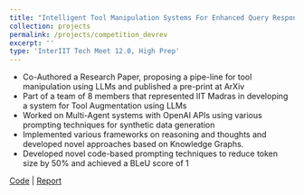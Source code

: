 ```yaml
---
title: "Intelligent Tool Manipulation Systems For Enhanced Query Responses"
collection: projects
permalink: /projects/competition_devrev
excerpt: ''
type: 'InterIIT Tech Meet 12.0, High Prep'
---
```


- Co-Authored a Research Paper, proposing a pipe-line for tool manipulation using LLMs and published a pre-print at ArXiv
- Part of a team of 8 members that represented IIT Madras in developing a system for Tool Augmentation using LLMs
- Worked on Multi-Agent systems with OpenAI APIs using various prompting techniques for synthetic data generation
- Implemented various frameworks on reasoning and thoughts and developed novel approaches based on Knowledge Graphs.
- Developed novel code-based prompting techniques to reduce token size by 50% and achieved a BLeU score of 1

[Code](https://github.com/TensorTeen/InterIIT-Tech-Meet-12.0-DevRev) \| [Report](https://arxiv.org/abs/2401.15724) 
